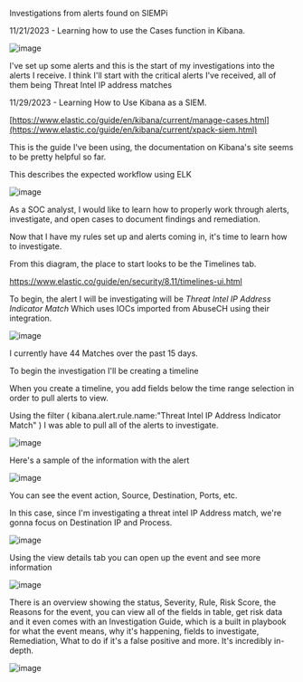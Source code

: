 Investigations from alerts found on SIEMPi





11/21/2023 - Learning how to use the Cases function in Kibana. 

![image](https://github.com/bananagav/SIEMPi/assets/117794258/3a5bf0a8-3802-4d0f-8ffc-1a4f3d7f4cf0)

I've set up some alerts and this is the start of my investigations into the alerts I receive. I think I'll start with the critical alerts I've received, all of them being Threat Intel IP address matches

11/29/2023 - Learning How to Use Kibana as a SIEM.

[https://www.elastic.co/guide/en/kibana/current/manage-cases.html](https://www.elastic.co/guide/en/kibana/current/xpack-siem.html)

This is the guide I've been using, the documentation on Kibana's site seems to be pretty helpful so far. 

This describes the expected workflow using ELK

![image](https://github.com/bananagav/SIEMPi/assets/117794258/95d548f3-1a22-43d9-9140-2ac91f7807c3)

As a SOC analyst, I would like to learn how to properly work through alerts, investigate, and open cases to document findings and remediation.


Now that I have my rules set up and alerts coming in, it's time to learn how to investigate. 

From this diagram, the place to start looks to be the Timelines tab.

https://www.elastic.co/guide/en/security/8.11/timelines-ui.html

To begin, the alert I will be investigating will be *Threat Intel IP Address Indicator Match* Which uses IOCs imported from AbuseCH using their integration. 

![image](https://github.com/bananagav/SIEMPi/assets/117794258/4391e799-33ae-427e-8ef2-ba61ae4ab07b)

I currently have 44 Matches over the past 15 days. 


To begin the investigation I'll be creating a timeline

When you create a timeline, you add fields below the time range selection in order to pull alerts to view. 

Using the filter ( kibana.alert.rule.name:"Threat Intel IP Address Indicator Match" ) I was able to pull all of the alerts to investigate. 

![image](https://github.com/bananagav/SIEMPi/assets/117794258/050e7eb8-dd0d-478b-9409-ea3a5a150140)

Here's a sample of the information with the alert

![image](https://github.com/bananagav/SIEMPi/assets/117794258/42bbd67d-b6d4-4efa-b877-cac88c30658f)

You can see the event action, Source, Destination, Ports, etc. 

In this case, since I'm investigating a threat intel IP Address match, we're gonna focus on Destination IP and Process. 


![image](https://github.com/bananagav/SIEMPi/assets/117794258/8dc79f6e-4a50-4053-8144-53032be4ef5e)


Using the view details tab you can open up the event and see more information 


![image](https://github.com/bananagav/SIEMPi/assets/117794258/96e99949-9d42-4696-a4d6-bf9e2d534ad8)

There is an overview showing the status, Severity, Rule, Risk Score, the Reasons for the event, you can view all of the fields in table, get risk data and it even comes with an Investigation Guide, which is a built in playbook for what the event means, why it's happening, fields to investigate, Remediation, What to do if it's a false positive and more. It's incredibly in-depth. 

![image](https://github.com/bananagav/SIEMPi/assets/117794258/d8fab2ef-24af-4fd5-b8ae-a0054fa1953b)


